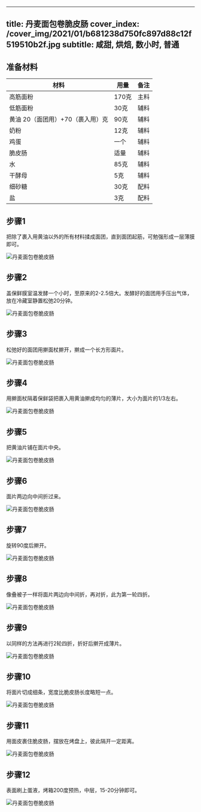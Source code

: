 
---
title: 丹麦面包卷脆皮肠
cover_index: /cover_img/2021/01/b681238d750fc897d88c12f519510b2f.jpg
subtitle: 咸甜, 烘焙, 数小时, 普通
---

## 准备材料

| 材料     | 用量 | 备注|
| ------- | ----- | --- |
| 高筋面粉 | 170克| 主料 |
| 低筋面粉 | 30克| 辅料 |
| 黄油 20（面团用）+70（裹入用）克 | 90克| 辅料 |
| 奶粉 | 12克| 辅料 |
| 鸡蛋 | 一个| 辅料 |
| 脆皮肠 | 适量| 辅料 |
| 水 | 85克| 辅料 |
| 干酵母 | 5克| 辅料 |
| 细砂糖 | 30克| 配料 |
| 盐 | 3克| 配料 |

## 步骤1

把除了裹入用黄油以外的所有材料揉成面团，直到面团起筋，可勉强形成一层薄膜即可。

![丹麦面包卷脆皮肠](https://i8.meishichina.com/attachment/recipe/201010/201010130830220.JPG?x-oss-process=style/p320) 

## 步骤2

盖保鲜膜室温发酵一个小时，至原来的2-2.5倍大。发酵好的面团用手压出气体，放在冷藏室静置松弛20分钟。

![丹麦面包卷脆皮肠](https://i8.meishichina.com/attachment/recipe/201010/201010130830330.JPG?x-oss-process=style/p320) 

## 步骤3

松弛好的面团用擀面杖擀开，擀成一个长方形面片。

![丹麦面包卷脆皮肠](https://i8.meishichina.com/attachment/recipe/201010/201010130830445.JPG?x-oss-process=style/p320) 

## 步骤4

用擀面杖隔着保鲜袋把裹入用黄油擀成均匀的薄片，大小为面片的1/3左右。

![丹麦面包卷脆皮肠](https://i8.meishichina.com/attachment/recipe/201010/201010130830554.JPG?x-oss-process=style/p320) 

## 步骤5

把黄油片铺在面片中央。

![丹麦面包卷脆皮肠](https://i8.meishichina.com/attachment/recipe/201010/201010130831108.JPG?x-oss-process=style/p320) 

## 步骤6

面片两边向中间折过来。

![丹麦面包卷脆皮肠](https://i8.meishichina.com/attachment/recipe/201010/201010130831210.JPG?x-oss-process=style/p320) 

## 步骤7

旋转90度后擀开。

![丹麦面包卷脆皮肠](https://i8.meishichina.com/attachment/recipe/201010/201010130831322.JPG?x-oss-process=style/p320) 

## 步骤8

像叠被子一样将面片两边向中间折，再对折，此为第一轮四折。

![丹麦面包卷脆皮肠](https://i8.meishichina.com/attachment/recipe/201010/201010130831437.JPG?x-oss-process=style/p320) 

## 步骤9

以同样的方法再进行2轮四折，折好后擀开成薄片。

![丹麦面包卷脆皮肠](https://i8.meishichina.com/attachment/recipe/201010/201010130831566.JPG?x-oss-process=style/p320) 

## 步骤10

将面片切成细条，宽度比脆皮肠长度略短一点。

![丹麦面包卷脆皮肠](https://i8.meishichina.com/attachment/recipe/201010/201010130832094.JPG?x-oss-process=style/p320) 

## 步骤11

用面皮裹住脆皮肠，摆放在烤盘上，彼此隔开一定距离。

![丹麦面包卷脆皮肠](https://i8.meishichina.com/attachment/recipe/201010/201010130832220.JPG?x-oss-process=style/p320) 

## 步骤12

表面刷上蛋液，烤箱200度预热，中层，15-20分钟即可。

![丹麦面包卷脆皮肠](https://i8.meishichina.com/attachment/recipe/201010/201010130832331.JPG?x-oss-process=style/p320) 

